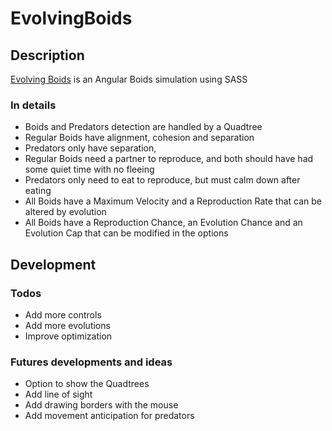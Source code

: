 # EvolvingBoids

## Description
[Evolving Boids](https://sylvainlano.github.io/EvolvingBoids/index.html) is an Angular Boids simulation using SASS

### In details
- Boids and Predators detection are handled by a Quadtree  
- Regular Boids have alignment, cohesion and separation  
- Predators only have separation,  
- Regular Boids need a partner to reproduce, and both should have had some quiet time with no fleeing  
- Predators only need to eat to reproduce, but must calm down after eating  
- All Boids have a Maximum Velocity and a Reproduction Rate that can be altered by evolution  
- All Boids have a Reproduction Chance, an Evolution Chance and an Evolution Cap that can be modified in the options  

## Development

### Todos
- Add more controls  
- Add more evolutions  
- Improve optimization  

### Futures developments and ideas
- Option to show the Quadtrees  
- Add line of sight  
- Add drawing borders with the mouse  
- Add movement anticipation for predators
